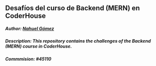## Desafíos del curso de Backend (MERN) en CoderHouse

##### Author: [Nahuel Gómez](https://linkedin.com/in/gomeznahuel)
##### Description: This repository contains the challenges of the Backend (MERN) course in CoderHouse.
##### Commmision: #45110
